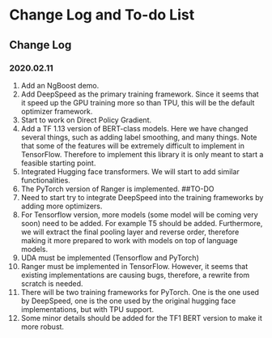 # Change Log and To-do List
## Change Log
### 2020.02.11
1. Add an NgBoost demo.
2. Add DeepSpeed as the primary training framework. Since it seems that it speed up the GPU training more so than TPU, 
this will be the default optimizer framework. 
3. Start to work on Direct Policy Gradient.
4. Add a TF 1.13 version of BERT-class models. Here we have changed several things, such as 
adding label smoothing, and many things. Note that some of the features will be extremely difficult to implement
in TensorFlow. Therefore to implement this library it is only meant to start a feasible starting point.  
4. Integrated Hugging face transformers. We will start to add similar functionalities. 
5. The PyTorch version of Ranger is implemented. 
##TO-DO
1. Need to start try to integrate DeepSpeed into the training frameworks by adding more optimizers.
2. For Tensorflow version, more models (some model will be coming very soon) need to be added.
For example T5 should be added. Furthermore, we will extract the final pooling layer and reverse order, 
therefore making it more prepared to work with models on top of language models. 
3. UDA must be implemented (Tensorflow and PyTorch)
4. Ranger must be implemented in TensorFlow. However, it seems that 
existing implementations are causing bugs, therefore, a rewrite from scratch is needed.
5. There will be two training frameworks for PyTorch. One is the one used by DeepSpeed, one is
the one used by the original hugging face implementations, but with TPU support. 
6. Some minor details should be added for the TF1 BERT version to make it more robust.

